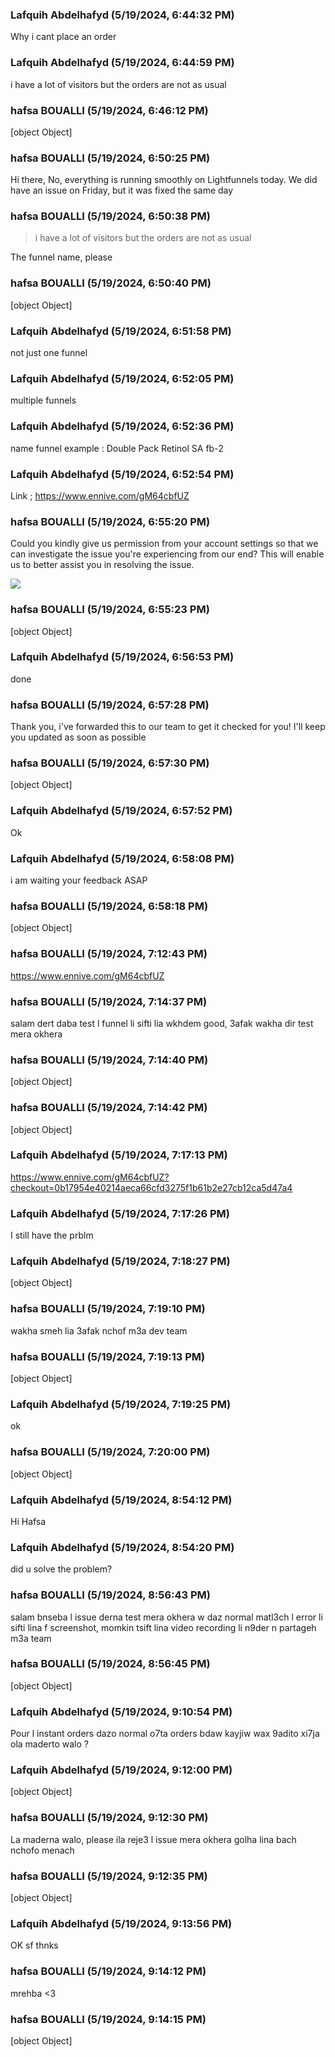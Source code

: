 ### Lafquih Abdelhafyd (5/19/2024, 6:44:32 PM)

Why i cant place an order

### Lafquih Abdelhafyd (5/19/2024, 6:44:59 PM)

i have a lot of visitors but the orders are not as usual

### hafsa BOUALLI (5/19/2024, 6:46:12 PM)

[object Object]

### hafsa BOUALLI (5/19/2024, 6:50:25 PM)

Hi there, 
No, everything is running smoothly on Lightfunnels today. We did have an issue on Friday, but it was fixed the same day

### hafsa BOUALLI (5/19/2024, 6:50:38 PM)

> i have a lot of visitors but the orders are not as usual


The funnel name, please

### hafsa BOUALLI (5/19/2024, 6:50:40 PM)

[object Object]

### Lafquih Abdelhafyd (5/19/2024, 6:51:58 PM)

not just one funnel

### Lafquih Abdelhafyd (5/19/2024, 6:52:05 PM)

multiple funnels

### Lafquih Abdelhafyd (5/19/2024, 6:52:36 PM)

name funnel example : Double Pack Retinol SA fb-2

### Lafquih Abdelhafyd (5/19/2024, 6:52:54 PM)

Link ; https://www.ennive.com/gM64cbfUZ

### hafsa BOUALLI (5/19/2024, 6:55:20 PM)

Could you kindly give us permission from your account settings so that we can investigate the issue you're experiencing from our end? This will enable us to better assist you in resolving the issue.


![](https://storage.crisp.chat/users/upload/operator/77cc42314787b400/d35cced9-c1a9-49e7-9b4b-827547_1r8fjjc.png)

### hafsa BOUALLI (5/19/2024, 6:55:23 PM)

[object Object]

### Lafquih Abdelhafyd (5/19/2024, 6:56:53 PM)

done

### hafsa BOUALLI (5/19/2024, 6:57:28 PM)

Thank you, i've forwarded this to our team to get it checked for you! I'll keep you updated as soon as possible

### hafsa BOUALLI (5/19/2024, 6:57:30 PM)

[object Object]

### Lafquih Abdelhafyd (5/19/2024, 6:57:52 PM)

Ok

### Lafquih Abdelhafyd (5/19/2024, 6:58:08 PM)

i am waiting your feedback ASAP

### hafsa BOUALLI (5/19/2024, 6:58:18 PM)

[object Object]

### hafsa BOUALLI (5/19/2024, 7:12:43 PM)

https://www.ennive.com/gM64cbfUZ

### hafsa BOUALLI (5/19/2024, 7:14:37 PM)

salam dert daba test l funnel li sifti lia wkhdem good, 3afak wakha dir test mera okhera

### hafsa BOUALLI (5/19/2024, 7:14:40 PM)

[object Object]

### hafsa BOUALLI (5/19/2024, 7:14:42 PM)

[object Object]

### Lafquih Abdelhafyd (5/19/2024, 7:17:13 PM)

https://www.ennive.com/gM64cbfUZ?checkout=0b17954e40214aeca66cfd3275f1b61b2e27cb12ca5d47a4

### Lafquih Abdelhafyd (5/19/2024, 7:17:26 PM)

I still have the prblm

### Lafquih Abdelhafyd (5/19/2024, 7:18:27 PM)

[object Object]

### hafsa BOUALLI (5/19/2024, 7:19:10 PM)

wakha smeh lia 3afak nchof m3a dev team

### hafsa BOUALLI (5/19/2024, 7:19:13 PM)

[object Object]

### Lafquih Abdelhafyd (5/19/2024, 7:19:25 PM)

ok

### hafsa BOUALLI (5/19/2024, 7:20:00 PM)

[object Object]

### Lafquih Abdelhafyd (5/19/2024, 8:54:12 PM)

Hi Hafsa

### Lafquih Abdelhafyd (5/19/2024, 8:54:20 PM)

did u solve the problem?

### hafsa BOUALLI (5/19/2024, 8:56:43 PM)

salam 
bnseba l issue derna test mera okhera w daz normal matl3ch l error li sifti lina f screenshot, momkin tsift lina video recording li n9der n partageh m3a team

### hafsa BOUALLI (5/19/2024, 8:56:45 PM)

[object Object]

### Lafquih Abdelhafyd (5/19/2024, 9:10:54 PM)

Pour l instant orders dazo normal o7ta orders bdaw kayjiw wax 9adito xi7ja ola maderto walo ?

### Lafquih Abdelhafyd (5/19/2024, 9:12:00 PM)

[object Object]

### hafsa BOUALLI (5/19/2024, 9:12:30 PM)

La maderna walo, please ila reje3 l issue mera okhera golha lina bach nchofo menach

### hafsa BOUALLI (5/19/2024, 9:12:35 PM)

[object Object]

### Lafquih Abdelhafyd (5/19/2024, 9:13:56 PM)

OK sf thnks

### hafsa BOUALLI (5/19/2024, 9:14:12 PM)

mrehba <3

### hafsa BOUALLI (5/19/2024, 9:14:15 PM)

[object Object]
